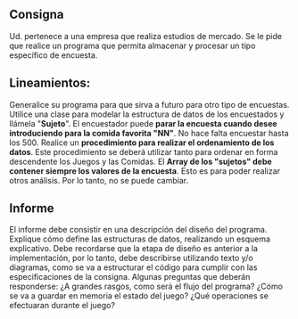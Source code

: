 ## Consigna

Ud. pertenece a una empresa que realiza estudios de mercado. Se le pide que realice un programa que permita
almacenar y procesar un tipo específico de encuesta.


## Lineamientos:

Generalice su programa para que sirva a futuro para otro tipo de encuestas.
Utilice una clase para modelar la estructura de datos de los encuestados y llámela "**Sujeto**".
El encuestador puede **parar la encuesta cuando desee introduciendo para la comida favorita "NN"**. No hace
falta encuestar hasta los 500.
Realice un **procedimiento para realizar el ordenamiento de los datos**. Este procedimiento se deberá utilizar
tanto para ordenar en forma descendente los Juegos y las Comidas.
El **Array de los "sujetos" debe contener siempre los valores de la encuesta**. Esto es para poder realizar
otros análisis. Por lo tanto, no se puede cambiar.

## Informe
El informe debe consistir en una descripción del diseño del programa. Explique cómo define las estructuras
de datos, realizando un esquema explicativo.
Debe recordarse que la etapa de diseño es anterior a la implementación, por lo tanto, debe describirse
utilizando texto y/o diagramas, como se va a estructurar el código para cumplir con las especificaciones de la
consigna.
Algunas preguntas que deberán responderse:
¿A grandes rasgos, como será el flujo del programa?
¿Cómo se va a guardar en memoria el estado del juego?
¿Qué operaciones se efectuaran durante el juego?